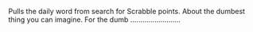 Pulls the daily word from search for Scrabble points. About the dumbest thing you can imagine. For the dumb .........................

